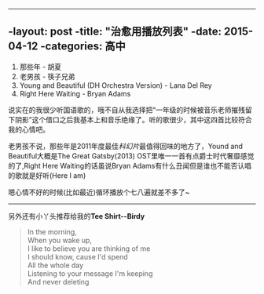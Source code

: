 ----
-layout: post
-title: "治愈用播放列表"
-date: 2015-04-12
-categories: 高中
----



1.	那些年 - 胡夏
2.	老男孩 - 筷子兄弟
3.	Young and Beautiful (DH Orchestra Version) - Lana Del Rey
4.	Right Here Waiting - Bryan Adams

说实在的我很少听国语歌的，哦不自从我选择把“一年级的时候被音乐老师摧残留下阴影”这个借口之后我基本上和音乐绝缘了。听的歌很少，其中这四首比较符合我的心情吧。

老男孩不说，那些年是2011年度最佳*科幻片*最值得回味的地方了，Yound and Beautiful大概是The Great Gatsby(2013) OST里唯一一首有点爵士时代奢靡感觉的了,Right Here Waiting的话虽说Bryan Adams有什么丑闻但是谁也不能否认唱的歌就是好听(Here I am)

嗯心情不好的时候(比如最近)循环播放个七八遍就差不多了~

*****

另外还有小丫头推荐给我的**Tee Shirt--Birdy**
>	In the morning,   
>	When you wake up,   
>	I like to believe you are thinking of me   
>	I should know, cause I'd spend   
>	All the whole day   
>	Listening to your message I'm keeping   
>	And never deleting   
